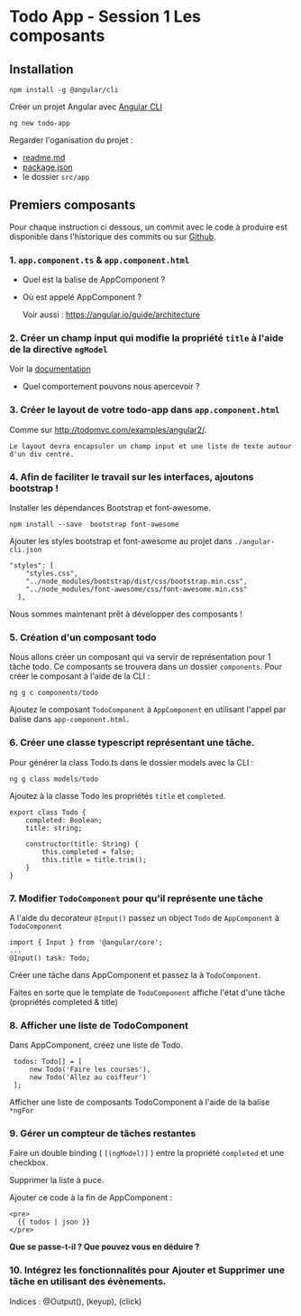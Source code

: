 # Todo App - Session 1 Les composants

## Installation

    npm install -g @angular/cli

Créer un projet Angular avec [Angular CLI](https://github.com/angular/angular-cli)

    ng new todo-app

Regarder l'oganisation du projet :

* [readme.md](./todo-app/readme.md)
* [package.json](./todo-app/package.json)
* le dossier `src/app`

## Premiers composants

Pour chaque instruction ci dessous, un commit avec le code à produire est disponible dans l'historique des commits ou sur [Github](https://github.com/Remify/formation-angular/commits/master).

### 1. `app.component.ts` & `app.component.html`

* Quel est la balise de AppComponent ?
* Où est appelé AppComponent ?

    Voir aussi : https://angular.io/guide/architecture

### 2. Créer un champ input qui modifie la propriété `title` à l'aide de la directive `ngModel` 

Voir la [documentation](https://angular.io/tutorial/toh-pt1#edit-the-hero)

- Quel comportement pouvons nous apercevoir ?

### 3. Créer le layout de votre todo-app dans `app.component.html`

Comme sur http://todomvc.com/examples/angular2/. 

    Le layout devra encapsuler un champ input et une liste de texte autour d'un div centré.

### 4. Afin de faciliter le travail sur les interfaces, ajoutons bootstrap !

Installer les dépendances Bootstrap et font-awesome.

    npm install --save  bootstrap font-awesome

Ajouter les styles bootstrap et font-awesome au projet dans `./angular-cli.json`

    "styles": [
        "styles.css",
        "../node_modules/bootstrap/dist/css/bootstrap.min.css",
        "../node_modules/font-awesome/css/font-awesome.min.css"
      ],

Nous sommes maintenant prêt à développer des composants !

### 5. Création d'un composant todo 

Nous allons créer un composant qui va servir de représentation pour 1 tâche todo. Ce composants se trouvera dans un dossier `components`.
Pour créer le composant à l'aide de la CLI :

    ng g c components/todo

Ajoutez le composant `TodoComponent` à `AppComponent` en utilisant l'appel par balise dans `app-component.html`.

### 6. Créer une classe typescript représentant une tâche.

Pour générer la class Todo.ts dans le dossier models avec la CLI :

    ng g class models/todo

Ajoutez à la classe Todo les propriétés `title` et `completed`.

    export class Todo {
        completed: Boolean;
        title: string;
        
        constructor(title: String) {
            this.completed = false;
            this.title = title.trim();
        }
    }


### 7. Modifier `TodoComponent` pour qu'il représente une tâche 

A l'aide du decorateur `@Input()` passez un object `Todo` de `AppComponent`  à `TodoComponent`

    import { Input } from '@angular/core';
    ...
    @Input() task: Todo;

Créer une tâche dans AppComponent et passez la à `TodoComponent`.

Faites en sorte que le template de `TodoComponent` affiche l'état d'une tâche (propriétés completed & title)

### 8. Afficher une liste de TodoComponent

Dans AppComponent, créez une liste de Todo.

     todos: Todo[] = [
         new Todo('Faire les courses'),
         new Todo('Allez au coiffeur')
     ];

Afficher une liste de composants TodoComponent à l'aide de la balise `*ngFor`

### 9. Gérer un compteur de tâches restantes

Faire un double binding ( `[(ngModel)]` ) entre la propriété `completed` et une checkbox.

Supprimer la liste à puce. 

Ajouter ce code à la fin de AppComponent :


    <pre>
      {{ todos | json }}
    </pre>

**Que se passe-t-il ? Que pouvez vous en déduire ?**

### 10. Intégrez les fonctionnalités pour Ajouter et Supprimer une tâche en utilisant des évènements. 

Indices : @Output(), (keyup), (click)
    
